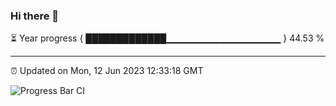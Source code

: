 ### Hi there 👋

⏳ Year progress { █████████████▁▁▁▁▁▁▁▁▁▁▁▁▁▁▁▁▁ } 44.53 %

---

⏰ Updated on Mon, 12 Jun 2023 12:33:18 GMT

![Progress Bar CI](https://github.com/ZhaoGui/ZhaoGui/workflows/Progress%20Bar%20CI/badge.svg)

